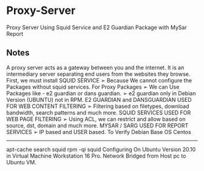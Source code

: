# Proxy-Server
Proxy Server Using Squid Service and E2 Guardian Package with MySar Report

## Notes

A proxy server acts as a gateway between you and the internet. It is an intermediary server separating </b>
end users from the websites they browse.
First, we must install SQUID SERVICE
  ➢ Because We cannot configure the Packages without squid services.
For Proxy Packages
  ➢ We can Use Packages like - e2 guardian or dans guardian.
  ➢ e2 guardian only in Debian Version (UBUNTU) not in RPM.
E2 GUARDIAN and DANSGUARDIAN USED FOR WEB CONTENT FILTERING
  ➢ Filtering based on filetypes, download bandwidth, search patterns and much
more.
SQUID SERVICES USED FOR WEB PAGE FILTERING
  ➢ Using ACL, we can restrict and allow based on source, dst, domain and much
more.
MYSAR / SARG USED FOR REPORT SERVICES
  ➢ IP based and USER based.
To Verify
Debian Base OS Centos
----------------------- -----------------------
 apt-cache search squid rpm -qi squid
Configuring On
Ubuntu Version 20.10 in Virtual Machine Workstation 16 Pro.
Network Bridged from Host pc to Ubuntu VM.
